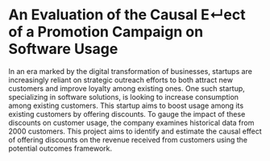 # An Evaluation of the Causal E↵ect of a Promotion Campaign on Software Usage

In an era marked by the digital transformation of businesses, startups are increasingly reliant on strategic outreach efforts to both attract new customers and improve loyalty among existing ones. One such startup, specializing in software solutions, is looking to increase consumption among existing customers. This startup aims to boost usage among its existing customers by offering discounts. To gauge the impact of these discounts on customer usage, the company examines historical data from 2000 customers. This project aims to identify and estimate the causal effect of offering discounts on the revenue received from customers using the potential outcomes framework.

